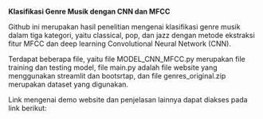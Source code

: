 **Klasifikasi Genre Musik dengan CNN dan MFCC**

Github ini merupakan hasil penelitian mengenai klasifikasi genre musik dalam tiga kategori, yaitu classical, pop, dan jazz dengan metode ekstraksi fitur MFCC dan deep learning Convolutional Neural Network (CNN).

Terdapat beberapa file, yaitu file MODEL_CNN_MFCC.py merupakan file training dan testing model, file main.py adalah file website yang menggunakan streamlit dan bootsrtap, dan file genres_original.zip merupakan dataset yang digunakan.

Link mengenai demo website dan penjelasan lainnya dapat diakses pada link berikut:
